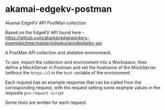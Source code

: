 # akamai-edgekv-postman
Akamai EdgeKV API PostMan collection


Based on the EdgeKV API found here - https://github.com/akamai/edgeworkers-examples/tree/master/edgekv/apis#edgekv-api

A PostMan API collection and skeleton environment.

To use, import the collection and environment into a Workspace, then define a MockServer in Postman and set the hostname of the MockServer (without the `https://`) in the `host` variable of the environment.

Each request has an example response that can be called from the corresponding request, with the request setting some example values in the requests `pre-request script`

Some tests are written for each request.

